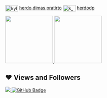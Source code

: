 <img align="center" src="https://raw.githubusercontent.com/rahuldkjain/github-profile-readme-generator/master/src/images/icons/Social/linked-in-alt.svg" alt="kylix-eza-saputra-1bb1b7192" height="20" width="40" /> [herdo dimas pratirto](https://www.linkedin.com/in/herdodimasp/)
<img align="center" src="https://raw.githubusercontent.com/rahuldkjain/github-profile-readme-generator/master/src/images/icons/Social/instagram.svg" alt="k_ylix" height="20" width="40" /> [herdodp](https://www.instagram.com/sahabat_pnj/)

<p align="left">
<a href="https://github.com/kadalicious">
  <img height="150em" src="https://github-readme-stats-eight-theta.vercel.app/api?username=kadalicious&show_icons=true&theme=algolia&include_all_commits=true&count_private=true"/>
   <img height="150em" src="https://github-readme-stats-eight-theta.vercel.app/api/top-langs/?username=kadalicious&layout=compact&langs_count=8&theme=algolia"/>
</a>
</p>

## ❤ Views and Followers
<a href="https://github.com/Meghna-DAS/github-profile-views-counter">
    <img src="https://komarev.com/ghpvc/?username=kadalicious">
</a>
<a href="https://github.com/kadalicious?tab=followers"><img src="https://img.shields.io/github/followers/kadalicious?label=Followers&style=social" alt="GitHub Badge"></a>

